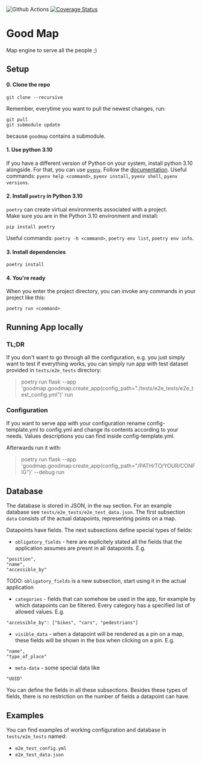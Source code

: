 ![Github Actions](https://github.com/problematy/goodmap/actions/workflows/tests.yml/badge.svg?event=push&branch=main)
[![Coverage Status](https://coveralls.io/repos/github/Problematy/goodmap/badge.png)](https://coveralls.io/github/Problematy/goodmap)

# Good Map

Map engine to serve all the people ;) 

## Setup

#### 0. Clone the repo
```
git clone --recursive
```
Remember, everytime you want to pull the newest changes, run:
```
git pull
git submodule update
```
because `goodmap` contains a submodule.

#### 1. Use python 3.10
If you have a different version of Python on your system, install python 3.10 alongside. For that, you can use [`pyenv`](https://github.com/pyenv/pyenv). Follow the [documentation](https://github.com/pyenv/pyenv?tab=readme-ov-file#installation). Useful commands: `pyenv help <command>`, `pyenv install`, `pyenv shell`, `pyenv versions`.

#### 2. Install `poetry` in Python 3.10
`poetry` can create virtual environments associated with a project. \
Make sure you are in the Python 3.10 environment and install:
```
pip install poetry
```
Useful commands: `poetry -h <command>`, `poetry env list`, `poetry env info`.

#### 3. Install dependencies
```
poetry install
```

#### 4. You're ready

When you enter the project directory, you can invoke any commands in your project like this:
```
poetry run <command>
```

## Running App locally

### TL;DR
If you don't want to go through all the configuration, e.g. you just simply want to test if everything works,
you can simply run app with test dataset provided in `tests/e2e_tests` directory:

> poetry run flask --app 'goodmap.goodmap:create_app(config_path="./tests/e2e_tests/e2e_test_config.yml")' run

### Configuration

If you want to serve app with your configuration rename config-template.yml to config.yml and change its contents according to your needs.
Values descriptions you can find inside config-template.yml.

Afterwards run it with:
> poetry run flask --app 'goodmap.goodmap:create_app(config_path="/PATH/TO/YOUR/CONFIG")' --debug run

## Database

The database is stored in JSON, in the `map` section. For an example database see `tests/e2e_tests/e2e_test_data.json`. The first subsection `data` consists of the actual datapoints, representing points on a map.

Datapoints have fields. The next subsections define special types of fields:
- `obligatory_fields` - here are explicitely stated all the fields that the application assumes are presnt in all datapoints. E.g.
```
"position",
"name",
"accessible_by"
```
TODO: `obligatory_fields` is a new subsection, start using it in the actual application
- `categories` - fields that can somehow be used in the app, for example by which datapoints can be filtered. Every category has a specified list of allowed values. E.g.
```
"accessible_by": ["bikes", "cars", "pedestrians"]
```
- `visible_data` - when a datapoint will be rendered as a pin on a map, these fields will be shown in the box when clicking on a pin. E.g.
```
"name",
"type_of_place"
```
- `meta-data` - some special data like 
```
"UUID"
```

You can define the fields in all these subsections. Besides these types of fields, there is no restriction on the number of fields a datapoint can have.

## Examples

You can find examples of working configuration and database in `tests/e2e_tests` named:
- `e2e_test_config.yml`
- `e2e_test_data.json`
